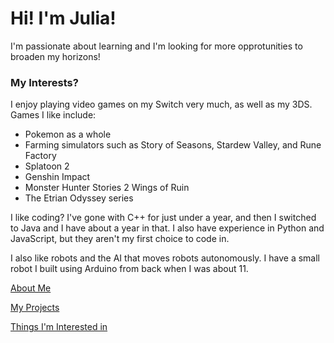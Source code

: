 # Hi! I'm Julia!

I'm passionate about learning and I'm looking for more opprotunities to broaden my horizons!

### My Interests?

I enjoy playing video games on my Switch very much, as well as my 3DS.
Games I like include:
- Pokemon as a whole
- Farming simulators such as Story of Seasons, Stardew Valley, and Rune Factory
- Splatoon 2
- Genshin Impact
- Monster Hunter Stories 2 Wings of Ruin
- The Etrian Odyssey series

I like coding? I've gone with C++ for just under a year, and then I switched to Java and I have about a year in that. I also have experience in Python and JavaScript, but they aren't my first choice to code in.

I also like robots and the AI that moves robots autonomously. I have a small robot I built using Arduino from back when I was about 11.

[About Me](https://juliayu2002.github.io/about)

[My Projects](https://juliayu2002.github.io/projects)

[Things I'm Interested in](https://juliayu2002.github.io/interests)
